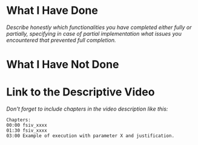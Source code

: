 # What I Have Done

_Describe honestly which functionalities you have completed either fully or partially, specifying in case of partial implementation what issues you encountered that prevented full completion._

# What I Have Not Done

# Link to the Descriptive Video

_Don't forget to include chapters in the video description like this:_
```
Chapters:
00:00 fsiv_xxxx
01:30 fsiv_xxxx
03:00 Example of execution with parameter X and justification.
```
